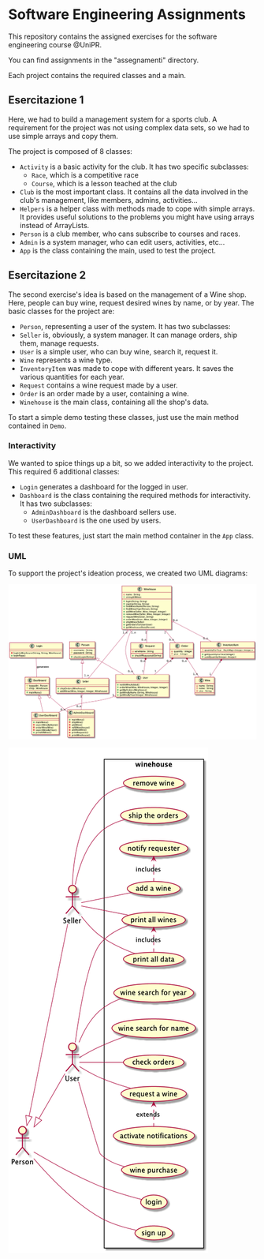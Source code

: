 # Software Engineering Assignments

This repository contains the assigned exercises for the software engineering course @UniPR.

You can find assignments in the "assegnamenti" directory. 

Each project contains the required classes and a main. 

## Esercitazione 1

Here, we had to build a management system for a sports club. A requirement for the project was not using complex data sets, so we had to use simple arrays and copy them.  

The project is composed of 8 classes:

* `Activity` is a basic activity for the club. It has two specific subclasses:
  * `Race`, which is a competitive race
  * `Course`, which is a lesson teached at the club
* `Club` is the most important class. It contains all the data involved in the club's management, like members, admins, activities...
* `Helpers` is a helper class with methods made to cope with simple arrays. It provides useful solutions to the problems you might have using arrays instead of ArrayLists.
* `Person` is a club member, who cans subscribe to courses and races.
* `Admin` is a system manager, who can edit users, activities, etc...
* `App` is the class containing the main, used to test the project.

## Esercitazione 2

The second exercise's idea is based on the management of a Wine shop. Here, people can buy wine, request desired wines by name, or by year. The basic classes for the project are:

*  `Person`, representing a user of the system. It has two subclasses:
  * `Seller` is, obviously, a system manager. It can manage orders, ship them, manage requests.
  * `User` is a simple user, who can buy wine, search it, request it.
* `Wine` represents a wine type. 
* `InventoryItem` was made to cope with different years. It saves the various quantities for each year.
* `Request` contains a wine request made by a user.
* `Order` is an order made by a user, containing a wine. 
* `Winehouse` is the main class, containing all the shop's data.

To start a simple demo testing these classes, just use the main method contained in `Demo`.

### Interactivity

We wanted to spice things up a bit, so we added interactivity to the project. This required 6 additional classes:

* `Login` generates a dashboard for the logged in user.
* `Dashboard` is the class containing the required methods for interactivity. It has two subclasses:
  * `AdminDashboard` is the dashboard sellers use.
  * `UserDashboard` is the one used by users.

To test these features, just start the main method container in the `App` class.

### UML

To support the project's ideation process, we created two UML diagrams:

![UML classes](./esercitazione2/classes.png)

![UML usecases](./esercitazione2/usecase.png)